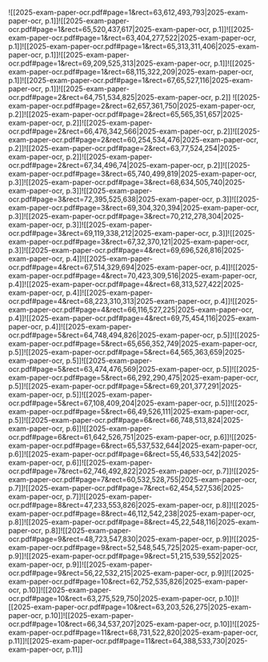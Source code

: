 ![[2025-exam-paper-ocr.pdf#page=1&rect=63,612,493,793|2025-exam-paper-ocr, p.1]]![[2025-exam-paper-ocr.pdf#page=1&rect=65,520,437,617|2025-exam-paper-ocr, p.1]]![[2025-exam-paper-ocr.pdf#page=1&rect=63,404,277,522|2025-exam-paper-ocr, p.1]]![[2025-exam-paper-ocr.pdf#page=1&rect=65,313,311,406|2025-exam-paper-ocr, p.1]]![[2025-exam-paper-ocr.pdf#page=1&rect=69,209,525,313|2025-exam-paper-ocr, p.1]]![[2025-exam-paper-ocr.pdf#page=1&rect=68,115,322,209|2025-exam-paper-ocr, p.1]]![[2025-exam-paper-ocr.pdf#page=1&rect=67,65,527,116|2025-exam-paper-ocr, p.1]]![[2025-exam-paper-ocr.pdf#page=2&rect=64,751,534,825|2025-exam-paper-ocr, p.2]]
![[2025-exam-paper-ocr.pdf#page=2&rect=62,657,361,750|2025-exam-paper-ocr, p.2]]![[2025-exam-paper-ocr.pdf#page=2&rect=65,565,351,657|2025-exam-paper-ocr, p.2]]![[2025-exam-paper-ocr.pdf#page=2&rect=66,476,342,566|2025-exam-paper-ocr, p.2]]![[2025-exam-paper-ocr.pdf#page=2&rect=60,254,534,476|2025-exam-paper-ocr, p.2]]![[2025-exam-paper-ocr.pdf#page=2&rect=63,77,524,254|2025-exam-paper-ocr, p.2]]![[2025-exam-paper-ocr.pdf#page=2&rect=67,34,496,74|2025-exam-paper-ocr, p.2]]![[2025-exam-paper-ocr.pdf#page=3&rect=65,740,499,819|2025-exam-paper-ocr, p.3]]![[2025-exam-paper-ocr.pdf#page=3&rect=68,634,505,740|2025-exam-paper-ocr, p.3]]![[2025-exam-paper-ocr.pdf#page=3&rect=72,395,525,638|2025-exam-paper-ocr, p.3]]![[2025-exam-paper-ocr.pdf#page=3&rect=69,304,320,394|2025-exam-paper-ocr, p.3]]![[2025-exam-paper-ocr.pdf#page=3&rect=70,212,278,304|2025-exam-paper-ocr, p.3]]![[2025-exam-paper-ocr.pdf#page=3&rect=69,119,338,212|2025-exam-paper-ocr, p.3]]![[2025-exam-paper-ocr.pdf#page=3&rect=67,32,370,121|2025-exam-paper-ocr, p.3]]![[2025-exam-paper-ocr.pdf#page=4&rect=69,696,526,816|2025-exam-paper-ocr, p.4]]![[2025-exam-paper-ocr.pdf#page=4&rect=67,514,329,694|2025-exam-paper-ocr, p.4]]![[2025-exam-paper-ocr.pdf#page=4&rect=70,423,309,516|2025-exam-paper-ocr, p.4]]![[2025-exam-paper-ocr.pdf#page=4&rect=68,313,527,422|2025-exam-paper-ocr, p.4]]![[2025-exam-paper-ocr.pdf#page=4&rect=68,223,310,313|2025-exam-paper-ocr, p.4]]![[2025-exam-paper-ocr.pdf#page=4&rect=66,116,527,225|2025-exam-paper-ocr, p.4]]![[2025-exam-paper-ocr.pdf#page=4&rect=69,75,454,116|2025-exam-paper-ocr, p.4]]![[2025-exam-paper-ocr.pdf#page=5&rect=64,748,494,826|2025-exam-paper-ocr, p.5]]![[2025-exam-paper-ocr.pdf#page=5&rect=65,656,352,749|2025-exam-paper-ocr, p.5]]![[2025-exam-paper-ocr.pdf#page=5&rect=64,565,363,659|2025-exam-paper-ocr, p.5]]![[2025-exam-paper-ocr.pdf#page=5&rect=63,474,476,569|2025-exam-paper-ocr, p.5]]![[2025-exam-paper-ocr.pdf#page=5&rect=66,292,290,475|2025-exam-paper-ocr, p.5]]![[2025-exam-paper-ocr.pdf#page=5&rect=69,201,377,291|2025-exam-paper-ocr, p.5]]![[2025-exam-paper-ocr.pdf#page=5&rect=67,108,409,204|2025-exam-paper-ocr, p.5]]![[2025-exam-paper-ocr.pdf#page=5&rect=66,49,526,111|2025-exam-paper-ocr, p.5]]![[2025-exam-paper-ocr.pdf#page=6&rect=66,748,513,824|2025-exam-paper-ocr, p.6]]![[2025-exam-paper-ocr.pdf#page=6&rect=61,642,526,751|2025-exam-paper-ocr, p.6]]![[2025-exam-paper-ocr.pdf#page=6&rect=65,537,532,644|2025-exam-paper-ocr, p.6]]![[2025-exam-paper-ocr.pdf#page=6&rect=55,46,533,542|2025-exam-paper-ocr, p.6]]![[2025-exam-paper-ocr.pdf#page=7&rect=62,746,492,822|2025-exam-paper-ocr, p.7]]![[2025-exam-paper-ocr.pdf#page=7&rect=60,532,528,755|2025-exam-paper-ocr, p.7]]![[2025-exam-paper-ocr.pdf#page=7&rect=62,454,527,536|2025-exam-paper-ocr, p.7]]![[2025-exam-paper-ocr.pdf#page=8&rect=47,233,553,826|2025-exam-paper-ocr, p.8]]![[2025-exam-paper-ocr.pdf#page=8&rect=46,112,542,238|2025-exam-paper-ocr, p.8]]![[2025-exam-paper-ocr.pdf#page=8&rect=45,22,548,116|2025-exam-paper-ocr, p.8]]![[2025-exam-paper-ocr.pdf#page=9&rect=48,723,547,830|2025-exam-paper-ocr, p.9]]![[2025-exam-paper-ocr.pdf#page=9&rect=52,548,545,725|2025-exam-paper-ocr, p.9]]![[2025-exam-paper-ocr.pdf#page=9&rect=51,215,539,552|2025-exam-paper-ocr, p.9]]![[2025-exam-paper-ocr.pdf#page=9&rect=56,22,532,215|2025-exam-paper-ocr, p.9]]![[2025-exam-paper-ocr.pdf#page=10&rect=62,752,535,826|2025-exam-paper-ocr, p.10]]![[2025-exam-paper-ocr.pdf#page=10&rect=63,275,529,750|2025-exam-paper-ocr, p.10]]![[2025-exam-paper-ocr.pdf#page=10&rect=63,203,526,275|2025-exam-paper-ocr, p.10]]![[2025-exam-paper-ocr.pdf#page=10&rect=66,34,537,207|2025-exam-paper-ocr, p.10]]![[2025-exam-paper-ocr.pdf#page=11&rect=68,731,522,820|2025-exam-paper-ocr, p.11]]![[2025-exam-paper-ocr.pdf#page=11&rect=64,388,533,730|2025-exam-paper-ocr, p.11]]